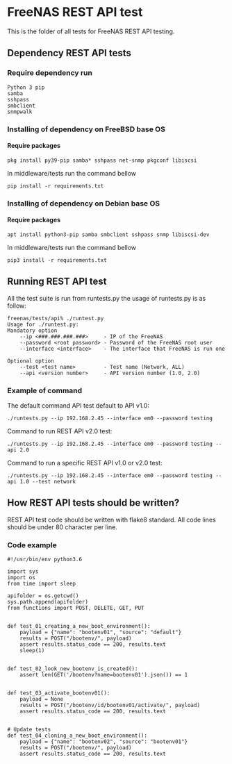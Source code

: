 # FreeNAS REST API test
This is the folder of all tests for FreeNAS REST API testing.

## Dependency REST API tests

### Require dependency run

```
Python 3 pip
samba
sshpass
smbclient
snmpwalk
```

### Installing of dependency on FreeBSD base OS

#### Require packages
`pkg install py39-pip samba* sshpass net-snmp pkgconf libiscsi`

In middleware/tests run the command bellow

`pip install -r requirements.txt`

### Installing of dependency on Debian base OS

#### Require packages

`apt install python3-pip samba smbclient sshpass snmp libiscsi-dev`

In middleware/tests run the command bellow

`pip3 install -r requirements.txt`


## Running REST API test
All the test suite is run from runtests.py the usage of runtests.py is as follow:

```
freenas/tests/api% ./runtest.py
Usage for ./runtest.py:
Mandatory option
    --ip <###.###.###.###>     - IP of the FreeNAS
    --password <root password> - Password of the FreeNAS root user
    --interface <interface>    - The interface that FreeNAS is run one

Optional option
    --test <test name>         - Test name (Network, ALL)
    --api <version number>     - API version number (1.0, 2.0)

```

### Example of command

The default command API test default to API v1.0:

`./runtests.py --ip 192.168.2.45 --interface em0 --password testing`

Command to run REST API v2.0 test:

`./runtests.py --ip 192.168.2.45 --interface em0 --password testing --api 2.0`

Command to run a specific REST API v1.0 or v2.0 test:

`./runtests.py --ip 192.168.2.45 --interface em0 --password testing --api 1.0 --test network`


## How REST API tests should be written?

REST API test code should be written with flake8 standard. All code lines should be under 80 character per line.

### Code example
```
#!/usr/bin/env python3.6

import sys
import os
from time import sleep

apifolder = os.getcwd()
sys.path.append(apifolder)
from functions import POST, DELETE, GET, PUT


def test_01_creating_a_new_boot_environment():
    payload = {"name": "bootenv01", "source": "default"}
    results = POST("/bootenv/", payload)
    assert results.status_code == 200, results.text
    sleep(1)


def test_02_look_new_bootenv_is_created():
    assert len(GET('/bootenv?name=bootenv01').json()) == 1


def test_03_activate_bootenv01():
    payload = None
    results = POST("/bootenv/id/bootenv01/activate/", payload)
    assert results.status_code == 200, results.text


# Update tests
def test_04_cloning_a_new_boot_environment():
    payload = {"name": "bootenv02", "source": "bootenv01"}
    results = POST("/bootenv/", payload)
    assert results.status_code == 200, results.text
```

